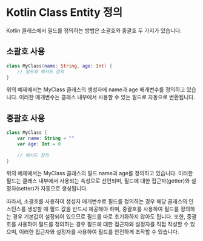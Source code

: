 # Kotlin Class Entity 정의
Kotlin 클래스에서 필드를 정의하는 방법은 소괄호와 중괄호 두 가지가 있습니다.

## 소괄호 사용
```kotlin
class MyClass(name: String, age: Int) {
    // 필드와 메서드 정의
}
```

위의 예제에서는 MyClass 클래스의 생성자에 name과 age 매개변수를 정의하고 있습니다. 이러한 매개변수는 클래스 내부에서 사용할 수 있는 필드로 자동으로 변환됩니다.

## 중괄호 사용
```kotlin
class MyClass {
    var name: String = ""
    var age: Int = 0
    
    // 메서드 정의
}
```
위의 예제에서는 MyClass 클래스의 필드 name과 age를 정의하고 있습니다. 이러한 필드는 클래스 내부에서 사용되는 속성으로 선언되며, 필드에 대한 접근자(getter)와 설정자(setter)가 자동으로 생성됩니다.

따라서, 소괄호를 사용하여 생성자 매개변수로 필드를 정의하는 경우 해당 클래스의 인스턴스를 생성할 때 필드 값을 반드시 제공해야 하며, 중괄호를 사용하여 필드를 정의하는 경우 기본값이 설정되어 있으므로 필드를 따로 초기화하지 않아도 됩니다. 또한, 중괄호를 사용하여 필드를 정의하는 경우 필드에 대한 접근자와 설정자를 직접 작성할 수 있으며, 이러한 접근자와 설정자를 사용하여 필드를 안전하게 조작할 수 있습니다.





